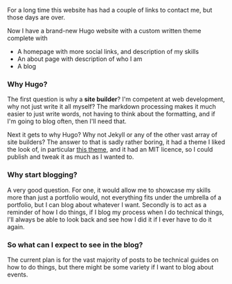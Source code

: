 For a long time this website has had a couple of links to contact me, but those days are over.

Now I have a brand-new Hugo website with a custom written theme complete with

*   A homepage with more social links, and description of my skills
*   An about page with description of who I am
*   A blog

### Why Hugo?

The first question is why a **site builder**? I'm competent at web development, why not just write it all myself? The markdown processing makes it much easier to just write words, not having to think about the formatting, and if I'm going to blog often, then I'll need that.

Next it gets to why Hugo? Why not Jekyll or any of the other vast array of site builders? The answer to that is sadly rather boring, it had a theme I liked the look of, in particular [this theme](https://github.com/themefisher/kross-hugo), and it had an MIT licence, so I could publish and tweak it as much as I wanted to.

### Why start blogging?

A very good question. For one, it would allow me to showcase my skills more than just a portfolio would, not everything fits under the umbrella of a portfolio, but I can blog about whatever I want. Secondly is to act as a reminder of how I do things, if I blog my process when I do technical things, I'll always be able to look back and see how I did it if I ever have to do it again.

### So what can I expect to see in the blog?

The current plan is for the vast majority of posts to be technical guides on how to do things, but there might be some variety if I want to blog about events.
